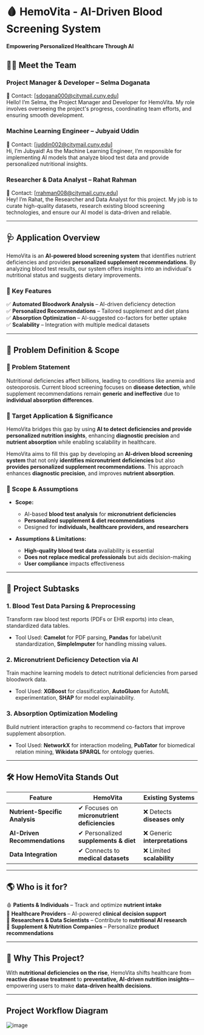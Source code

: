 # 🩸 HemoVita - AI-Driven Blood Screening System  
#### Empowering Personalized Healthcare Through AI  

## 🧑‍💻 Meet the Team  
### **Project Manager & Developer** – Selma Doganata  
📧 Contact: [sdogana000@citymail.cuny.edu]  
Hello! I’m Selma, the Project Manager and Developer for HemoVita. My role involves overseeing the project's progress, coordinating team efforts, and ensuring smooth development.  

### **Machine Learning Engineer** – Jubyaid Uddin  
📧 Contact: [juddin002@citymail.cuny.edu]  
Hi, I’m Jubyaid! As the Machine Learning Engineer, I’m responsible for implementing AI models that analyze blood test data and provide personalized nutritional insights.  

### **Researcher & Data Analyst** – Rahat Rahman  
📧 Contact: [rrahman008@citymail.cuny.edu]  
Hey! I’m Rahat, the Researcher and Data Analyst for this project. My job is to curate high-quality datasets, research existing blood screening technologies, and ensure our AI model is data-driven and reliable.  

---

## 🩺 Application Overview  
HemoVita is an **AI-powered blood screening system** that identifies nutrient deficiencies and provides **personalized supplement recommendations**. By analyzing blood test results, our system offers insights into an individual's nutritional status and suggests dietary improvements.  

### 📌 Key Features  
✅ **Automated Bloodwork Analysis** – AI-driven deficiency detection  
✅ **Personalized Recommendations** – Tailored supplement and diet plans  
✅ **Absorption Optimization** – AI-suggested co-factors for better uptake  
✅ **Scalability** – Integration with multiple medical datasets  

---

## 📌 Problem Definition & Scope  

### **🚨 Problem Statement**  
Nutritional deficiencies affect billions, leading to conditions like anemia and osteoporosis. Current blood screening focuses on **disease detection**, while supplement recommendations remain **generic and ineffective** due to **individual absorption differences**.  

### **🎯 Target Application & Significance**  
HemoVita bridges this gap by using **AI to detect deficiencies and provide personalized nutrition insights**, enhancing **diagnostic precision** and **nutrient absorption** while enabling scalability in healthcare.  

HemoVita aims to fill this gap by developing an **AI-driven blood screening system** that not only **identifies micronutrient deficiencies** but also **provides personalized supplement recommendations**. This approach enhances **diagnostic precision**, and improves **nutrient absorption**.

### **📌 Scope & Assumptions**  
- **Scope:**  
  - AI-based **blood test analysis** for **micronutrient deficiencies**  
  - **Personalized supplement & diet recommendations**  
  - Designed for **individuals, healthcare providers, and researchers**  

- **Assumptions & Limitations:**  
  - **High-quality blood test data** availability is essential  
  - **Does not replace medical professionals** but aids decision-making  
  - **User compliance** impacts effectiveness
---
## 🔧 Project Subtasks

### 1. **Blood Test Data Parsing & Preprocessing**  
Transform raw blood test reports (PDFs or EHR exports) into clean, standardized data tables.  
- Tool Used: **Camelot** for PDF parsing, **Pandas** for label/unit standardization, **SimpleImputer** for handling missing values.

### 2. **Micronutrient Deficiency Detection via AI**  
Train machine learning models to detect nutritional deficiencies from parsed bloodwork data.  
- Tool Used: **XGBoost** for classification, **AutoGluon** for AutoML experimentation, **SHAP** for model explainability.

### 3. **Absorption Optimization Modeling**  
Build nutrient interaction graphs to recommend co-factors that improve supplement absorption.  
- Tool Used: **NetworkX** for interaction modeling, **PubTator** for biomedical relation mining, **Wikidata SPARQL** for ontology queries.

---

## 🛠️ How HemoVita Stands Out  
| **Feature** | **HemoVita** | **Existing Systems** |
|------------|-------------|--------------------|
| **Nutrient-Specific Analysis** | ✔ Focuses on **micronutrient deficiencies** | ❌ Detects **diseases only** |
| **AI-Driven Recommendations** | ✔ Personalized **supplements & diet** | ❌ Generic **interpretations** |
| **Data Integration** | ✔ Connects to **medical datasets** | ❌ Limited **scalability** |

---

## 🌎 Who is it for?  
🩸 **Patients & Individuals** – Track and optimize **nutrient intake**  
🏥 **Healthcare Providers** – AI-powered **clinical decision support**  
🔬 **Researchers & Data Scientists** – Contribute to **nutritional AI research**  
💊 **Supplement & Nutrition Companies** – Personalize **product recommendations**  

---

## 📌 Why This Project?  
With **nutritional deficiencies on the rise**, HemoVita shifts healthcare from **reactive disease treatment** to **preventative, AI-driven nutrition insights**—empowering users to make **data-driven health decisions**.  

---

## Project Workflow Diagram  
![image](https://github.com/user-attachments/assets/b781e4a9-81b6-437e-8c01-ecf27c9f7aea)  
